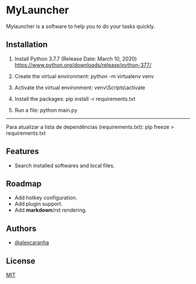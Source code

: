 
# MyLauncher

Mylauncher is a software to help you to do your tasks quickly.


## Installation 

1. Install Python 3.7.7 (Release Date: March 10, 2020)
https://www.python.org/downloads/release/python-377/

2. Create the virtual environment:
python -m virtualenv venv

3. Activate the virtual environment:
venv\Scripts\activate

4. Install the packages:
pip install -r requirements.txt

5. Run a file:
python main.py

---

Para atualizar a lista de dependências (requirements.txt):
pip freeze > requirements.txt

## Features

- Search installed softwares and local files.

<!-- ## Demo -->
<!-- Insert gif or link to demo -->

  
## Roadmap

- Add hotkey configuration.
- Add plugin support.
- Add **markdown**/rst rendering.

## Authors

- [@alexcaranha](https://www.github.com/alexcaranha)

  
## License

[MIT](https://choosealicense.com/licenses/mit/)

  